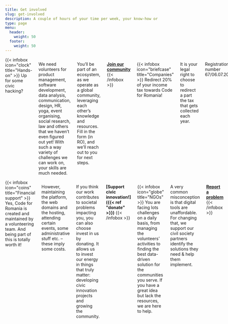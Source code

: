 ```yaml
---
title: Get involved
slug: get-involved
description: A couple of hours of your time per week, your know-how or a small donation – anything can help us in our joint mission of creating practical solutions for societal problems. You’ll get back the excitement of doing meaningful work with like-minded people.
type: page
menu: 
  header:
    weight: 50
  footer:
    weight: 50
---
```


<div class="columns">
{{< infobox icon="clock" title="Hands-on" >}}
  Up for some civic hacking?

  We need volunteers for product management, software development, data analysis, communication, design, HR, yoga, event organising, social research, law and others that we haven’t even figured out yet! With such a way variety of challenges we can work on, your skills are much needed. 

  You’ll be part of an ecosystem, as we operate as a global community, leveraging each other’s knowledge and resources. Fill in the form (in RO), and we’ll reach out to you for next steps. 

  **[Join our community](https://docs.google.com/forms/d/e/1FAIpQLScIswVt_b-xTjYtr1WX4GhE5HTa_v5znJJAlOi3Y8JmJ7NqJA/viewform)**
{{< /infobox >}}

{{< infobox icon="briefcase" title="Companies" >}}
  Redirect 20% of your income tax towards Code for Romania!

  It is your legal right to choose to redirect a part the tax that gets collected each year. 

  Registration number 67/06.07.2016.  

  **[Get in touch](mailto:parteneriate@code4.ro)**
{{< /infobox >}}
</div>

<div class="columns">
{{< infobox icon="coins" title="Financial support" >}}
  Yes, Code for Romania is created and maintained by a volunteering team. And being part of this is totally worth it!

  However, maintaining the platform, the web domains and the hosting, attending certain events, some administrative stuff etc. – these imply some costs.

  If you think our work contributes to societal problems impacting you, you can also choose invest in us by donating. It allows us to invest our energy in things that truly matter: developing civic innovation projects and growing the community.

  **[Support civic innovation!]({{< ref "donate" >}})**
{{< /infobox >}}

{{< infobox icon="globe" title="NGOs" >}}
  You are facing lots challenges on a daily basis, from managing the volunteers’ activities to finding the best data-driven solution for the communities you serve. If you have a great idea but lack the resources, we are here to help.

  A very common misconception is that digital tools are unaffordable. For changing that, we support our civil society partners identify the solutions they need & help them implement.

  **[Report a problem](https://cetetine.ro/)**
{{< /infobox >}}

</div>
